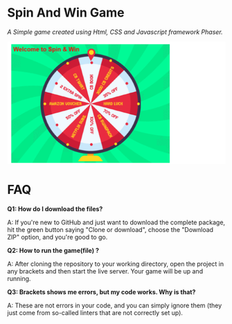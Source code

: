 # Spin And Win Game

*A Simple game created using Html, CSS and Javascript framework Phaser.*


![Image](./Assets/WheelAnimation.gif) 


# FAQ

**Q1: How do I download the files?**

A: If you're new to GitHub and just want to download the complete package, hit the green button saying "Clone or download", choose the "Download ZIP" option, and you're good to go.


**Q2: How to run the game(file) ?**

A: After cloning the repository to your working directory, open the project in any brackets and then start the live server. Your game will be up and running.   

**Q3: Brackets shows me errors, but my code works. Why is that?**

A: These are not errors in your code, and you can simply ignore them (they just come from so-called linters that are not correctly set up).